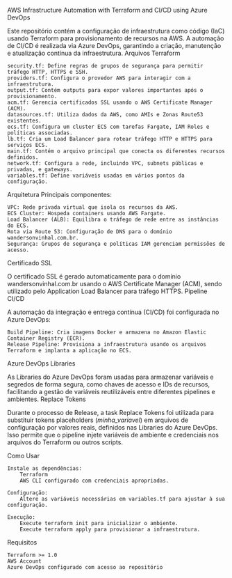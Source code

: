 AWS Infrastructure Automation with Terraform and CI/CD using Azure DevOps

Este repositório contém a configuração de infraestrutura como código (IaC) usando Terraform para provisionamento de recursos na AWS. A automação de CI/CD é realizada via Azure DevOps, garantindo a criação, manutenção e atualização contínua da infraestrutura.
Arquivos Terraform

    security.tf: Define regras de grupos de segurança para permitir tráfego HTTP, HTTPS e SSH.
    providers.tf: Configura o provedor AWS para interagir com a infraestrutura.
    output.tf: Contém outputs para expor valores importantes após o provisionamento.
    acm.tf: Gerencia certificados SSL usando o AWS Certificate Manager (ACM).
    datasources.tf: Utiliza dados da AWS, como AMIs e Zonas Route53 existentes.
    ecs.tf: Configura um cluster ECS com tarefas Fargate, IAM Roles e políticas associadas.
    lb.tf: Cria um Load Balancer para rotear tráfego HTTP e HTTPS para serviços ECS.
    main.tf: Contém o arquivo principal que conecta os diferentes recursos definidos.
    network.tf: Configura a rede, incluindo VPC, subnets públicas e privadas, e gateways.
    variables.tf: Define variáveis usadas em vários pontos da configuração.

Arquitetura
Principais componentes:

    VPC: Rede privada virtual que isola os recursos da AWS.
    ECS Cluster: Hospeda containers usando AWS Fargate.
    Load Balancer (ALB): Equilibra o tráfego de rede entre as instâncias do ECS.
    Rota via Route 53: Configuração de DNS para o domínio wandersonvinhal.com.br.
    Segurança: Grupos de segurança e políticas IAM gerenciam permissões de acesso.

Certificado SSL

O certificado SSL é gerado automaticamente para o domínio wandersonvinhal.com.br usando o AWS Certificate Manager (ACM), sendo utilizado pelo Application Load Balancer para tráfego HTTPS.
Pipeline CI/CD

A automação da integração e entrega contínua (CI/CD) foi configurada no Azure DevOps:

    Build Pipeline: Cria imagens Docker e armazena no Amazon Elastic Container Registry (ECR).
    Release Pipeline: Provisiona a infraestrutura usando os arquivos Terraform e implanta a aplicação no ECS.

Azure DevOps Libraries

As Libraries do Azure DevOps foram usadas para armazenar variáveis e segredos de forma segura, como chaves de acesso e IDs de recursos, facilitando a gestão de variáveis reutilizáveis entre diferentes pipelines e ambientes.
Replace Tokens

Durante o processo de Release, a task Replace Tokens foi utilizada para substituir tokens placeholders (_minha_variavel_) em arquivos de configuração por valores reais, definidos nas Libraries do Azure DevOps. Isso permite que o pipeline injete variáveis de ambiente e credenciais nos arquivos do Terraform ou outros scripts.

Como Usar

    Instale as dependências:
        Terraform
        AWS CLI configurado com credenciais apropriadas.

    Configuração:
        Altere as variáveis necessárias em variables.tf para ajustar à sua configuração.

    Execução:
        Execute terraform init para inicializar o ambiente.
        Execute terraform apply para provisionar a infraestrutura.

Requisitos

    Terraform >= 1.0
    AWS Account
    Azure DevOps configurado com acesso ao repositório
